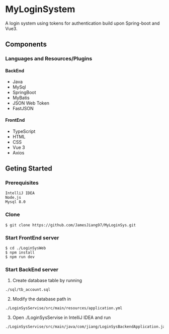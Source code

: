 # MyLoginSystem
A login system using tokens for authentication build upon Spring-boot and Vue3.

## Components

### Languages and Resources/Plugins

#### BackEnd

- Java
- MySql
- SpringBoot
- MyBatis
- JSON Web Token
- FastJSON

#### FrontEnd

- TypeScript
- HTML
- CSS
- Vue 3
- Axios

## Geting Started

### Prerequisites

```
IntelliJ IDEA
Node.js
Mysql 8.0
```

### Clone

```
$ git clone https://github.com/JamesJiang97/MyLoginSys.git
```

### Start FrontEnd server
```
$ cd ./LoginSysWeb
$ npm install
$ npm run dev
```
### Start BackEnd server

 1. Create database table by running 
   ```
   ./sql/tb_account.sql
   ```
 2. Modify the database path in 
   ```
   ./LoginSysServise/src/main/resources/application.yml
   ```
 3. Open ./LoginSysServise in IntelliJ IDEA and run 
   ```
   ./LoginSysServise/src/main/java/com/jiang/LoginSysBackendApplication.java
   ```
